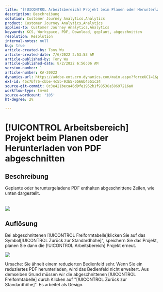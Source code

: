 ```yaml
---
title: "[!UICONTROL Arbeitsbereich] Projekt beim Planen oder Herunterladen von PDF abgeschnitten"
description: Beschreibung
solution: Customer Journey Analytics,Analytics
product: Customer Journey Analytics,Analytics
applies-to: Customer Journey Analytics,Analytics
keywords: KCS, Workspace, PDF, Download, geplant, abgeschnitten
resolution: Resolution
internal-notes: null
bug: true
article-created-by: Tony Wu
article-created-date: 7/6/2022 2:53:53 AM
article-published-by: Tony Wu
article-published-date: 8/2/2022 6:56:06 AM
version-number: 1
article-number: KA-20022
dynamics-url: https://adobe-ent.crm.dynamics.com/main.aspx?forceUCI=1&pagetype=entityrecord&etn=knowledgearticle&id=0a8bd2d7-d6fc-ec11-82e5-000d3a3b090d
exl-id: 45c7bf76-cbbe-4c5b-93b5-5566b4551c24
source-git-commit: 0c3e421beca46d9fe1952b1f98538a50697216a0
workflow-type: tm+mt
source-wordcount: '105'
ht-degree: 2%

---
```


# [!UICONTROL Arbeitsbereich] Projekt beim Planen oder Herunterladen von PDF abgeschnitten

## Beschreibung

Geplante oder heruntergeladene PDF enthalten abgeschnittene Zeilen, wie unten dargestellt.<br><br>
<br>![](assets/___140e6ba7-d7fc-ec11-82e5-000d3a3b090d___.png)

## Auflösung


Bei abgeschnittenen [!UICONTROL Freiformtabelle]klicken Sie auf das Symbol[!UICONTROL Zurück zur Standardhöhe]&quot;, speichern Sie das Projekt, planen Sie dann die [!UICONTROL Arbeitsbereich] Projekt erneut.

![](assets/e9fea250-d7fc-ec11-82e5-000d3a3b090d.png)

Ursache: Sie ähnelt einem reduzierten Bedienfeld sehr. Wenn Sie ein reduziertes PDF herunterladen, wird das Bedienfeld nicht erweitert.
Aus demselben Grund müssen wir die abgeschnittenen [!UICONTROL Freiformtabelle] durch Klicken auf &quot;[!UICONTROL Zurück zur Standardhöhe]&quot;. Es arbeitet als Design.
